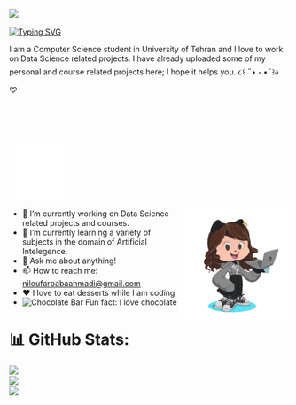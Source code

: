
<!-- 
[![Typing SVG](https://readme-typing-svg.demolab.com?font=Pacifico&duration=10000&pause=1000&color=F784ED&width=435&lines=Hello+everyone!+This+is+Niloufar.)](https://git.io/typing-svg) ʕ •ᴥ•ʔ -->

![](https://komarev.com/ghpvc/?username=nilix-ba)

[![Typing SVG](https://readme-typing-svg.demolab.com?font=Pacifico&duration=10000&pause=1000&color=F758D9&width=435&lines=Hello+everyone!+This+is+Niloufar.++%CA%95+%E2%80%A2%E1%B4%A5%E2%80%A2%CA%94)](https://git.io/typing-svg)

I am a Computer Science student in University of Tehran and I love to work on Data Science related projects. I have already uploaded some of my personal and course related projects here; I hope it helps you.  ૮꒰ ˶• ༝ •˶꒱ა ♡

<br/><br/>

# <img align="center" src="About Me_.svg" height="100" width="100" /> 


<img align="right" src="ezgif.com-gif-maker.gif" height="200" width="200" /> 

* 🔭 I’m currently working on Data Science related projects and courses.
* 🌱 I’m currently learning a variety of subjects in the domain of Artificial Intelegence.
* 💬 Ask me about anything!
* 📫 How to reach me: niloufarbabaahmadi@gmail.com
* ❤️ I love to eat desserts while I am coding 
* <img src="https://raw.githubusercontent.com/Tarikul-Islam-Anik/Animated-Fluent-Emojis/master/Emojis/Food/Chocolate%20Bar.png" alt="Chocolate Bar" width="25" height="25" /> Fun fact: I love chocolate 
   
 

# 📊 GitHub Stats:
![](https://github-readme-stats.vercel.app/api?username=nilix-ba&theme=dracula&hide_border=false&include_all_commits=false&count_private=false)<br/>
![](https://github-readme-streak-stats.herokuapp.com/?user=nilix-ba&theme=dracula&hide_border=false)<br/>
![](https://github-readme-stats.vercel.app/api/top-langs/?username=nilix-ba&theme=dracula&hide_border=false&include_all_commits=false&count_private=false&layout=compact)




<!-- - 👀 I’m interested in ...
- 🌱 I’m currently learning ...
- 💞️ I’m looking to collaborate on ...
- 📫 How to reach me ... -->

<!---
nilix-ba/nilix-ba is a ✨ special ✨ repository because its `README.md` (this file) appears on your GitHub profile.
You can click the Preview link to take a look at your changes.
--->

